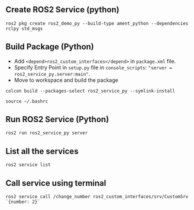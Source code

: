 ## Create ROS2 Service (python)

```
ros2 pkg create ros2_demo_py --build-type ament_python --dependencies rclpy std_msgs
```

## Build Package (Python)

- Add `<depend>ros2_custom_interfaces</depend>` in `package.xml` file.
- Specify Entry Point in `setup.py` file in `console_scripts`: `"server = ros2_service_py.server:main"`.
- Move to workspace and build the package
```
colcon build --packages-select ros2_service_py --symlink-install
```
```
source ~/.bashrc
```

## Run ROS2 Service (Python)

```
ros2 run ros2_service_py server
```

## List all the services

```
ros2 service list
```

## Call service using terminal

```
ros2 service call /change_number ros2_custom_interfaces/srv/CustomSrv `{number: 2}`
```